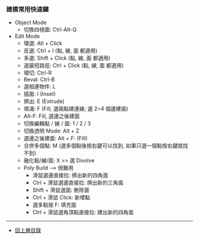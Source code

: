 ### 建模常用快速鍵

- Object Mode
  - 切換四視圖: Ctrl-Alt-Q
- Edit Mode
  - 環選: Atl + Click
  - 反選: Ctrl + I (點, 線, 面 都適用)
  - 多選: Shift + Click (點, 線, 面 都適用)
  - 選最短路徑: Ctrl + Click (點, 線, 面 都適用)
  - 環切: Ctrl-R
  - Beval: Ctrl-B
  - 選相連物件: L
  - 插面: I (Inset)
  - 擠出: E (Extrude)
  - 填滿: F (Fill, 選兩點建連線; 選 2~4 個邊建面)
  - Alt-F: Fill, 選邊之後建面
  - 切換編輯點 / 線 / 面: 1 / 2 / 3
  - 切換透明 Mode: Alt + Z
  - 選邊之後建面: Alt + F: (Fill)
  - 合併多個點: M (選多個點後按右鍵可以找到, 如果只選一個點按右鍵就找不到)
  - 融化點/線/面: X >> 選 Divolve
  - Poly Build --> 很難用
    - 滑鼠選邊直接拉: 擠出新的四角面
    - Ctrl + 滑鼠選邊直接拉: 擠出新的三角面
    - Shift + 滑鼠選面: 刪除面
    - Ctrl + 滑鼠 Click: 新增點
    - 選多點按 F: 填充面
    - Ctrl + 滑鼠選角頂點直接拉: 建出新的四角面

---

- [回上層目錄](./index.md)
